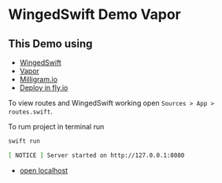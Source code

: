 # WingedSwift Demo Vapor

## This Demo using

- [WingedSwift](https://github.com/micheltlutz/Winged-Swift)
- [Vapor](https://vapor.codes)
- [Milligram.io](https://milligram.io)
- [Deploy in fly.io](https://docs.vapor.codes/deploy/fly/)

To view routes and WingedSwift working open `Sources > App > routes.swift`.

To rum project in terminal run

```bash
swift run
```

```bash
[ NOTICE ] Server started on http://127.0.0.1:8080
```

- [open localhost](http://127.0.0.1:8080)


